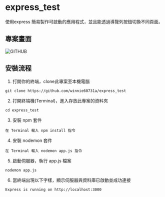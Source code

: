 # express_test
使用express 簡易製作可啟動的應用程式，並且能透過導覽列按鈕切換不同頁面。

## 專案畫面

![GITHUB](https://i.imgur.com/IUk1mh7.png "示意圖")

## 安裝流程
1. 打開你的終端，clone此專案至本機電腦
```
git clone https://github.com/winnie60731a/express_test
```
2. 打開終端機(Terminal)，進入存放此專案的資料夾
```
cd express_test
```
3. 安裝 npm 套件
```
在 Terminal 輸入 npm install 指令
```
4. 安裝 nodemon 套件
```
在 Terminal 輸入 nodemon app.js 指令
```
5. 啟動伺服器，執行 app.js 檔案
```
nodemon app.js
```
6. 當終端出現以下字樣，顯示伺服器與資料庫已啟動並成功連接
```
Express is running on http://localhost:3000
```


